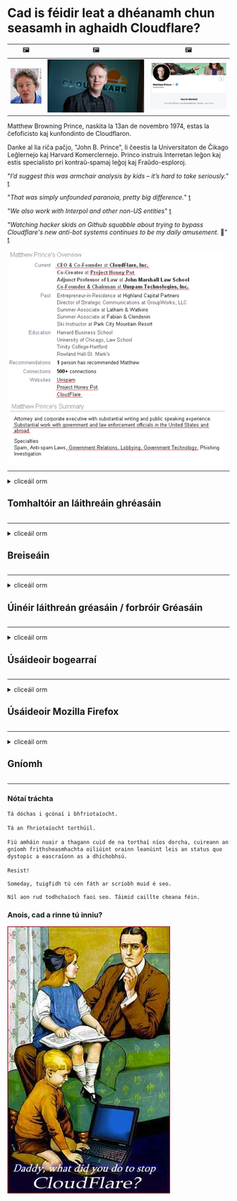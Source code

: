 # Cad is féidir leat a dhéanamh chun seasamh in aghaidh Cloudflare?

| 🖼 | 🖼 | 🖼 |
| --- | --- | --- |
| ![](../image/matthew_prince_teen.jpg) | ![](../image/matthew_prince.jpg) | ![](../image/blockedbymatthewprince.jpg) |


Matthew Browning Prince, naskita la 13an de novembro 1974, estas la ĉefoficisto kaj kunfondinto de Cloudflaron.

Danke al lia riĉa paĉjo, "John B. Prince", li ĉeestis la Universitaton de Ĉikago Leĝlernejo kaj Harvard Komerclernejo.
Princo instruis Interretan leĝon kaj estis specialisto pri kontraŭ-spamaj leĝoj kaj Fraŭdo-esploroj.


"*I’d suggest this was armchair analysis by kids – it’s hard to take seriously.*" [t](https://www.theguardian.com/technology/2015/nov/19/cloudflare-accused-by-anonymous-helping-isis)

"*That was simply unfounded paranoia, pretty big difference.*"  [t](https://twitter.com/xxdesmus/status/992757936123359233)

"*We also work with Interpol and other non-US entities*" [t](https://twitter.com/eastdakota/status/1203028504184360960)

"*Watching hacker skids on Github squabble about trying to bypass Cloudflare's new anti-bot systems continues to be my daily amusement.* 🍿" [t](https://twitter.com/eastdakota/status/1273277839102656515)


![](../image/whoismp.jpg)

---


<details>
<summary>cliceáil orm

## Tomhaltóir an láithreáin ghréasáin
</summary>


- Má tá Cloudflare á úsáid ag an suíomh Gréasáin is fearr leat, abair leo gan Cloudflare a úsáid.
  - Ní dhéanann whining ar na meáin shóisialta mar Facebook, Reddit, Twitter nó Mastodon aon difríocht. [Tá gníomhartha níos airde ná hashtags.](https://twitter.com/phyzonloop/status/1274132092490862594)
  - Déan iarracht teagmháil a dhéanamh le húinéir an láithreáin ghréasáin más mian leat tú féin a dhéanamh úsáideach.

[A dúirt Cloudflare](https://github.com/Eloston/ungoogled-chromium/issues/783):
```
Molaimid duit teagmháil a dhéanamh leis na riarthóirí maidir leis na seirbhísí nó na suíomhanna ar leith a mbíonn ceist agat fúthu agus do thaithí a roinnt.
```

[Mura n-iarrann tú é, ní bhíonn an fhadhb seo ar eolas ag úinéir an láithreáin ghréasáin riamh.](../PEOPLE.md)

![](../image/liberapay.jpg)

[Sampla rathúil](https://counterpartytalk.org/t/turn-off-cloudflare-on-counterparty-co-plz/164/5).<br>
Tá fadhb agat? [Ardaigh do ghuth anois.](https://github.com/maraoz/maraoz.github.io/issues/1) Sampla thíos.

```
Níl tú ach ag cabhrú le cinsireacht chorparáideach agus ollfhaireachas.
https://git.sdf.org/deCloudflare/cloudflare-tor/src/branch/master/README.md
```

```
Tá do leathanach gréasáin i ngairdín múrtha príobháideach CloudFlare a dhéanann mí-úsáid ar phríobháideacht.
https://git.sdf.org/deCloudflare/cloudflare-tor/
```

- Tóg roinnt ama chun beartas príobháideachta an láithreáin ghréasáin a léamh.
  - má tá an suíomh Gréasáin taobh thiar de Cloudflare nó má tá an láithreán gréasáin ag úsáid seirbhísí atá ceangailte le Cloudflare.

Caithfidh sé a mhíniú cad é an “Cloudflare”, agus cead a iarraidh chun do chuid sonraí a roinnt le Cloudflare. Mura ndéantar amhlaidh beidh sárú muiníne ann agus ba cheart an suíomh Gréasáin atá i gceist a sheachaint.

[Tá sampla inghlactha de bheartas príobháideachta anseo](https://archive.is/bDlTz) ("Subprocessors" > "Entity Name")

```
Tá do pholasaí príobháideachta léite agam agus ní féidir liom an focal Cloudflare a aimsiú.
Diúltaím sonraí a roinnt leat má leanann tú ag cur mo chuid sonraí chuig Cloudflare.
https://git.sdf.org/deCloudflare/cloudflare-tor/
```

Seo sampla de bheartas príobháideachta nach bhfuil an focal Cloudflare ann.
[Liberland Jobs](https://archive.is/daKIr) [privacy policy](https://docsend.com/view/feiwyte):

![](../image/cfwontobey.jpg)

Tá a mbeartas príobháideachta féin ag Cloudflare.
[Is breá le Cloudflare daoine doxxing.](https://www.reddit.com/r/GamerGhazi/comments/2s64fe/be_wary_reporting_to_cloudflare/)

Seo sampla maith d’fhoirm shínithe an láithreáin ghréasáin.
AFAIK, suíomh Gréasáin nialasach déan é seo. An mbeidh muinín agat astu?

```
Trí “Cláraigh le haghaidh XYZ” a chliceáil, aontaíonn tú lenár dtéarmaí seirbhíse agus ráiteas príobháideachta.
Aontaíonn tú freisin do chuid sonraí a roinnt le Cloudflare agus aontaíonn tú freisin le ráiteas príobháideachta cloudflare.
Má sceitheann Cloudflare do chuid faisnéise nó mura ligfidh sé duit ceangal lenár bhfreastalaithe, ní sinne atá an locht. [*]

[ Clarú ] [ ní aontaím ]
```
[*] [PEOPLE.md](../PEOPLE.md)


- Déan iarracht gan a seirbhís a úsáid. Cuimhnigh go bhfuil Cloudflare ag faire ort.
  - ["I'm in your TLS, sniffin' your passworz"](../image/iminurtls.jpg)

- Cuardaigh suíomh Gréasáin eile. Tá roghanna agus deiseanna eile ar an idirlíon!

- Cuir ina luí ar do chairde Tor a úsáid go laethúil.
  - Ba cheart go mbeadh anaithnideacht mar chaighdeán an idirlín oscailte!
  - [Tabhair faoi deara nach dtaitníonn tionscadal Tor leis an tionscadal seo.](../HISTORY.md)

</details>

------

<details>
<summary>cliceáil orm

## Breiseáin
</summary>

- Más é Firefox, Brabhsálaí Tor, nó Cróimiam Ungoogled do bhrabhsálaí bain úsáid as ceann de na breiseáin seo thíos.
  - Más mian leat breiseán nua eile a chur leis fiafraigh faoi ar dtús.


| Ainm | Forbróir | Tacaíocht | An féidir Bloc | An féidir Fógra a thabhairt | Chrome |
| -------- | -------- | -------- | -------- | -------- | -------- |
| [Bloku Cloudflaron MITM-Atakon](../subfiles/about.bcma.md) | #Addon | [ ? ](README.md) | **Sea**     | **Sea**     |  **Sea** |
| [Ĉu ligoj estas vundeblaj al MITM-atako?](../subfiles/about.ismm.md) | #Addon | [ ? ](README.md) | Níl     | **Sea**     |  **Sea** |
| [Ĉu ĉi tiuj ligoj blokos Tor-uzanton?](../subfiles/about.isat.md) | #Addon | [ ? ](README.md) | Níl     | **Sea**     |  **Sea** |
| [Block Cloudflare MITM Attack](https://trac.torproject.org/projects/tor/attachment/ticket/24351/block_cloudflare_mitm_attack-1.0.14.1-an%2Bfx.xpi)<br>[**DELETED BY TOR PROJECT**](../HISTORY.md) | nullius | [ ? ](tool/block_cloudflare_mitm_fx), [Link](README.md) | **Sea**     | **Sea**     |  Níl |
| [TPRB](http://34ahehcli3epmhbu2wbl6kw6zdfl74iyc4vg3ja4xwhhst332z3knkyd.onion/) | Sw | [ ? ](http://34ahehcli3epmhbu2wbl6kw6zdfl74iyc4vg3ja4xwhhst332z3knkyd.onion/) | **Sea**     | **Sea**     |  Níl |
| [Detect Cloudflare](https://addons.mozilla.org/en-US/firefox/addon/detect-cloudflare/) | Frank Otto | [ ? ](https://github.com/traktofon/cf-detect) | Níl     | **Sea**     |  Níl |
| [True Sight](https://addons.mozilla.org/en-US/firefox/addon/detect-cloudflare-plus/) | claustromaniac | [ ? ](https://github.com/claustromaniac/detect-cloudflare-plus) | Níl     | **Sea**     |  Níl |
| [Which Cloudflare datacenter am I visiting?](https://addons.mozilla.org/en-US/firefox/addon/cf-pop/) | 依云 | [ ? ](https://github.com/lilydjwg/cf-pop) | Níl     | **Sea**     |  Níl |


- Is féidir le "Decentraleyes" an nasc le "CDNJS (Cloudflare)" a stopadh.
  - Cuireann sé cosc ​​ar a lán iarratas líonraí a bhaint amach, agus freastalaíonn sé ar chomhaid áitiúla chun suíomhanna a choinneáil ó bhriseadh.
  - D'fhreagair an forbróir: "[very concerning indeed](https://github.com/Synzvato/decentraleyes/issues/236#issuecomment-352049501)", "[widespread usage severely centralizes the web](https://github.com/Synzvato/decentraleyes/issues/251#issuecomment-366752049)"

- [Féadfaidh tú freisin deimhniú Cloudflare a bhaint nó a chur ar iontaoibh ó d’Údarás Teastas (CA).](https://www.ssl.com/how-to/remove-root-certificate-firefox/)

</details>

------

<details>
<summary>cliceáil orm

## Úinéir láithreán gréasáin / forbróir Gréasáin
</summary>


![](../image/word_cloudflarefree.jpg)

- Ná húsáid tuaslagán Cloudflare, Tréimhse.
  - Is féidir leat a dhéanamh níos fearr ná sin, ceart? [Seo mar is féidir síntiúis, pleananna, fearainn nó cuntais Cloudflare a bhaint.](https://support.cloudflare.com/hc/en-us/articles/200167776-Removing-subscriptions-plans-domains-or-accounts)

| 🖼 | 🖼 |
| --- | --- |
| ![](../image/htmlalertcloudflare.jpg) | ![](../image/htmlalertcloudflare2.jpg) |

- Ag iarraidh níos mó custaiméirí? Tá a fhios agat cad atá le déanamh. Tá leid "os cionn na líne".
  - [Dia duit, scríobh tú “Glacaimid go dáiríre le do phríobháideacht” ach fuair mé “Earráid 403 Proxy Toirmiscthe Gan Ainm Gan Cead”.](https://it.slashdot.org/story/19/02/19/0033255/stop-saying-we-take-your-privacy-and-security-seriously) Cén fáth a bhfuil tú ag cur bac ar Tor Nó VPN? [Agus cén fáth a bhfuil tú ag cur bac ar ríomhphoist shealadacha?](http://nomdjgwjvyvlvmkolbyp3rocn2ld7fnlidlt2jjyotn3qqsvzs2gmuyd.onion/mail/)

![](../image/anonexist.jpg)

- Méadóidh an seans go dtitfidh tú as Cloudflare. Ní féidir le cuairteoirí rochtain a fháil ar do shuíomh Gréasáin má tá do fhreastalaí síos nó má tá Cloudflare síos.
  - [Ar shíl tú i ndáiríre nach ndeachaigh Cloudflare síos riamh?](https://www.ibtimes.com/cloudflare-down-not-working-sites-producing-504-gateway-timeout-errors-2618008) [Another](https://twitter.com/Jedduff/status/1097875615997399040) [sample](https://twitter.com/search?f=tweets&vertical=default&q=Cloudflare%20is%20having%20problems). [Need more](../PEOPLE.md)?

![](../image/cloudflareinternalerror.jpg)

- Déanfaidh Cloudflare úsáid as do “sheirbhís API”, “freastalaí nuashonraithe bogearraí” nó “fotha RSS” do chustaiméirí. Ghlaoigh custaiméir ort agus dúirt "Ní féidir liom do API a úsáid níos mó", agus níl aon tuairim agat cad atá ar siúl. Féadann Cloudflare bac a chur ar do chustaiméir go ciúin. An gceapann tú go bhfuil sé ceart go leor?
  - Tá go leor seirbhís ar líne do chliaint léitheoir RSS agus léitheoir RSS. Cén fáth a bhfuil tú ag foilsiú fotha RSS mura bhfuil tú ag ligean do dhaoine liostáil?

![](../image/rssfeedovercf.jpg)

- An bhfuil teastas HTTPS uait? Úsáid "Let's Encrypt" nó díreach é a cheannach ón gcuideachta CA.

- An bhfuil freastalaí DNS de dhíth ort? Ní féidir do fhreastalaí féin a chur ar bun? Cad mar gheall orthu: [Hurricane Electric Free DNS](https://dns.he.net/), [Dyn.com](https://dyn.com/dns/), [1984 Hosting](https://www.1984hosting.com/), [Afraid.Org (Scrios Riarachán do chuntas má úsáideann tú TOR)](https://freedns.afraid.org/)

- Ag lorg seirbhíse óstála? Saor in aisce amháin? Cad mar gheall orthu: [Onion Service](http://vww6ybal4bd7szmgncyruucpgfkqahzddi37ktceo3ah7ngmcopnpyyd.onion/en/security/network-security/tor/onionservices-best-practices), [Free Web Hosting Area](https://freewha.com/), [Autistici/Inventati Web Site Hosting](https://www.autinv5q6en4gpf4.onion/services/website), [Github Pages](https://pages.github.com/), [Surge](https://surge.sh/)
  - [Roghanna malartacha ar Cloudflare](../subfiles/cloudflare-alternatives.md)

- An bhfuil tú ag úsáid "cloudflare-ipfs.com"? [An bhfuil a fhios agat go bhfuil Cloudflare IPFS go dona?](../PEOPLE.md)

- Suiteáil Balla Dóiteáin Feidhmchlár Gréasáin mar OWASP agus Fail2Ban ar do fhreastalaí agus cumraigh i gceart é.
  - Ní réiteach é Blocking Tor. Ná pionós a ghearradh ar gach duine ach as drochúsáideoirí beaga.

- Atreorú nó bloc úsáideoirí "Cloudflare Warp" ó rochtain a fháil ar do shuíomh Gréasáin. Agus tabhair cúis más féidir leat.

> Liosta IP: "[Raonta IP reatha Cloudflare](cloudflare_inc/)"

> A: Just bloc iad

```
server {
...
deny 173.245.48.0/20;
deny 103.21.244.0/22;
deny 103.22.200.0/22;
deny 103.31.4.0/22;
deny 141.101.64.0/18;
deny 108.162.192.0/18;
deny 190.93.240.0/20;
deny 188.114.96.0/20;
deny 197.234.240.0/22;
deny 198.41.128.0/17;
deny 162.158.0.0/15;
deny 104.16.0.0/12;
deny 172.64.0.0/13;
deny 131.0.72.0/22;
deny 2400:cb00::/32;
deny 2606:4700::/32;
deny 2803:f800::/32;
deny 2405:b500::/32;
deny 2405:8100::/32;
deny 2a06:98c0::/29;
deny 2c0f:f248::/32;
...
}
```

> B: Atreorú chuig an leathanach rabhaidh

```
http {
...
geo $iscf {
default 0;
173.245.48.0/20 1;
103.21.244.0/22 1;
103.22.200.0/22 1;
103.31.4.0/22 1;
141.101.64.0/18 1;
108.162.192.0/18 1;
190.93.240.0/20 1;
188.114.96.0/20 1;
197.234.240.0/22 1;
198.41.128.0/17 1;
162.158.0.0/15 1;
104.16.0.0/12 1;
172.64.0.0/13 1;
131.0.72.0/22 1;
2400:cb00::/32 1;
2606:4700::/32 1;
2803:f800::/32 1;
2405:b500::/32 1;
2405:8100::/32 1;
2a06:98c0::/29 1;
2c0f:f248::/32 1;
}
...
}

server {
...
if ($iscf) {rewrite ^ https://example.com/cfwsorry.php;}
...
}

<?php
header('HTTP/1.1 406 Not Acceptable');
echo <<<CLOUDFLARED
Thank you for visiting ourwebsite.com!<br />
We are sorry, but we can't serve you because your connection is being intercepted by Cloudflare.<br />
Please read https://git.sdf.org/deCloudflare/cloudflare-tor for more information.<br />
CLOUDFLARED;
die();
```

- Cuir Seirbhís Tor Oinniún nó I2P ar bun má chreideann tú saoirse agus má chuireann tú fáilte roimh úsáideoirí gan ainm.

- Iarr comhairle ó oibreoirí dé-láithreáin ghréasáin Clearnet / Tor eile agus déan cairde gan ainm!

</details>

------

<details>
<summary>cliceáil orm

## Úsáideoir bogearraí
</summary>


- Tá DiscF ag úsáid CloudFlare. Roghanna malartacha? Molaimid [**Briar** (Android)](https://f-droid.org/en/packages/org.briarproject.briar.android/), [Ricochet (PC)](https://ricochet.im/), [Tox + Tor (Android/PC)](https://tox.chat/download.html)
  - Cuimsíonn Briar deamhan Tor mar sin ní gá duit Orbot a shuiteáil.
  - Scrios forbróirí Qwtch, Open Privacy, tionscadal stop_cloudflare óna seirbhís git gan fógra.

- Má úsáideann tú Debian GNU / Linux, nó aon díorthach, liostáil: [bug #831835](https://bugs.debian.org/cgi-bin/bugreport.cgi?bug=831835). Agus más féidir leat, cuidigh leis an paiste a fhíorú, agus cuidigh leis an gcothaitheoir teacht ar an tátal ceart ar cheart glacadh leis.

- Mol na brabhsálaithe seo i gcónaí.

| Ainm | Forbróir | Tacaíocht | Tráchtaireacht |
| -------- | -------- | -------- | -------- |
| [Ungoogled-Chromium](https://ungoogled-software.github.io/ungoogled-chromium-binaries/) | Eloston | [ ? ](https://github.com/Eloston/ungoogled-chromium) | PC (Win, Mac, Linux)  _!Tor_ |
| [Bromite](https://www.bromite.org/fdroid) | Bromite | [ ? ](https://github.com/bromite/bromite/issues) | Android  _!Tor_ |
| [Tor Browser](https://www.torproject.org/download/) | Tor Project | [ ? ](https://support.torproject.org/) | PC (Win, Mac, Linux)  _Tor_|
| [Tor Browser Android](https://www.torproject.org/download/) | Tor Project | [ ? ](https://support.torproject.org/) | Android  _Tor_|
| [Onion Browser](https://itunes.apple.com/us/app/onion-browser/id519296448?mt=8) | Mike Tigas | [ ? ](https://github.com/OnionBrowser/OnionBrowser/issues) | Apple iOS  _Tor_|
| [GNU/Icecat](https://www.gnu.org/software/gnuzilla/) | GNU | [ ? ](https://www.gnu.org/software/gnuzilla/) | PC (Linux) |
| [IceCatMobile](https://f-droid.org/en/packages/org.gnu.icecat/) | GNU | [ ? ](https://lists.gnu.org/mailman/listinfo/bug-gnuzilla) | Android |
| [Iridium Browser](https://iridiumbrowser.de/about/) | Iridium | [ ? ](https://github.com/iridium-browser/iridium-browser/) | PC (Win, Mac, Linux, OpenBSD) |


Tá príobháideacht bogearraí eile neamhfhoirfe. Ní chiallaíonn sé seo go bhfuil brabhsálaí Tor "foirfe".
Níl aon 100% slán ná 100% príobháideach ar an idirlíon agus teicneolaíocht.

- Ná bí ag iarraidh Tor a úsáid? Is féidir leat brabhsálaí ar bith a úsáid le deamhan Tor.
  - [Tabhair faoi deara nach dtaitníonn seo le tionscadal Tor.](https://support.torproject.org/tbb/tbb-9/) Úsáid Brabhsálaí Tor má tá tú in ann é sin a dhéanamh.
- [Conas Cróimiam a úsáid le Tor](../subfiles/chromium_tor.md)


Labhraimís faoi phríobháideacht bogearraí eile.

- [Más gá duit Firefox a úsáid i ndáiríre, roghnaigh "Firefox ESR".](https://www.mozilla.org/en-US/firefox/organizations/)
  - [Firefox - Faire Faire Spiaireachta](https://spyware.neocities.org/articles/firefox.html)
  - [Diúltaíonn Firefox saor-chaint, toirmeasc ar chaint saor in aisce](https://web.archive.org/web/20200423010026/https://reclaimthenet.org/firefox-rejects-free-speech-bans-free-speech-commenting-plugin-dissenter-from-its-extensions-gallery/)
  - ["100+ downvotes. Is cosúil go n-iarrtar ar chuideachta bogearraí cloí leis ... tá an iomarca bogearraí ann na laethanta seo."](https://old.reddit.com/r/firefox/comments/gutdiw/weve_got_work_to_do_the_mozilla_blog/fslbbb6/)
  - [Uh, cén fáth a léiríonn Firefox naisc urraithe dom i mo bharra URL?](https://www.reddit.com/r/firefox/comments/jybx2w/uh_why_is_firefox_showing_me_sponsored_links_in/)
  - [Mozilla - Diabhal incarnate](https://digdeeper.neocities.org/ghost/mozilla.html)

- [Cuimhnigh, tá seirbhís Cloudflare á úsáid ag Mozilla.](https://www.robtex.com/dns-lookup/www.mozilla.org) [Tá seirbhís DNS Cloudflare á úsáid acu ar a dtáirge freisin.](https://www.theregister.co.uk/2018/03/21/mozilla_testing_dns_encryption/)

- [Dhiúltaigh Mozilla an ticéad seo go hoifigiúil.](https://bugzilla.mozilla.org/show_bug.cgi?id=1426618)

- [Is joke é Firefox Focus.](https://github.com/mozilla-mobile/focus-android/issues/1743) [Gheall siad teiliméadracht a mhúchadh ach d’athraigh siad é.](https://github.com/mozilla-mobile/focus-android/issues/4210)

- [Is breá le forbróir PaleMoon / Basilisk Cloudflare.](https://github.com/mozilla-mobile/focus-android/issues/1743#issuecomment-345993097)
  - [Rinne Freastalaí Cartlainne Pale Moon malware a hackáil agus a scaipeadh ar feadh 18 mí](https://www.reddit.com/r/privacytoolsIO/comments/cc808y/pale_moons_archive_server_hacked_and_spread/)
  - Is fuath leis úsáideoirí Tor freisin - "[Lig sé a bheith naimhdeach i dtreo Tor. Sílim gur chóir go mbeadh an chuid is mó de na suíomhanna naimhdeach i dtreo Tor ag smaoineamh ar a fhachtóir mí-úsáide an-ard.](https://github.com/yacy/yacy_search_server/issues/314#issuecomment-565932097)"

- [Tá fadhb mhór “fóin abhaile” ag Waterfox](https://spyware.neocities.org/articles/waterfox.html)

- [Is spiaireacht é Google Chrome.](https://www.gnu.org/proprietary/malware-google.en.html)
  - [Déanann Google próifíl ar do ghníomhaíocht.](https://spyware.neocities.org/articles/chrome.html)

- [Déanann SRWare Iron an iomarca nasc baile le fóin.](https://spyware.neocities.org/articles/iron.html) Ceanglaíonn sé freisin le fearainn google.

- [Lorgairí liostálaí Facebook / Twitter Brabhsálaí Brave.](https://www.bleepingcomputer.com/news/security/facebook-twitter-trackers-whitelisted-by-brave-browser/)
  - [Seo tuilleadh ceisteanna.](https://spyware.neocities.org/articles/brave.html)
  - [ID cleamhnaithe binance](https://twitter.com/cryptonator1337/status/1269594587716374528)

- [Ligeann Microsoft Edge do Facebook cód Flash a reáchtáil taobh thiar de dhroim úsáideoirí.](https://www.zdnet.com/article/microsoft-edge-lets-facebook-run-flash-code-behind-users-backs/)

- [Níl meas ag Vivaldi ar do phríobháideacht.](https://spyware.neocities.org/articles/vivaldi.html)

- [Leibhéal spiaireachta ceoldráma: Fíor-ard](https://spyware.neocities.org/articles/opera.html)

- Apple iOS: [Níor chóir duit a bheith ag úsáid iOS ar chor ar bith, go príomha toisc gur malware atá ann.](https://www.gnu.org/proprietary/malware-apple.html)

Dá bhrí sin molaimid thuas tábla amháin. Tada eile.

</details>

------

<details>
<summary>cliceáil orm

## Úsáideoir Mozilla Firefox
</summary>


- Seolfaidh "Firefox Nightly" faisnéis ar leibhéal dífhabhtaithe chuig freastalaithe Mozilla gan modh rogha an diúltaithe.
  - [Tá freastalaithe Mozilla ag bealadh Cloudflare](https://www.digwebinterface.com/?hostnames=www.mozilla.org%0D%0Amozilla.cloudflare-dns.com&type=&ns=resolver&useresolver=8.8.4.4&nameservers=)

- Is féidir toirmeasc a chur ar Firefox ceangal le freastalaithe Mozilla.
  - [Treoir teimpléid beartais Mozilla](https://github.com/mozilla/policy-templates/blob/master/README.md)
  - Coinnigh i gcuimhne go bhféadfadh an cleas seo stopadh ag obair i leagan níos déanaí mar is maith le Mozilla bánú a dhéanamh orthu féin.
  - Úsáid balla dóiteáin agus scagaire DNS chun iad a bhac go hiomlán.

"`/distribution/policies.json`"

>     "WebsiteFilter": {
> 		"Block": [
> 		"*://*.mozilla.com/*",
> 		"*://*.mozilla.net/*",
> 		"*://*.mozilla.org/*",
> 		"*://webcompat.com/*",
> 		"*://*.firefox.com/*",
> 		"*://*.thunderbird.net/*",
> 		"*://*.cloudflare.com/*"
> 		]
>     },


- ~~Tuairiscigh fabht ar rianaitheoir mozilla, ag rá leo gan Cloudflare a úsáid.~~ Bhí tuairisc ar fhabht ar bugzilla. Cuireadh a n-imní in iúl do go leor daoine, ach chuir an lucht riaracháin an fabht i bhfolach in 2018.

- Is féidir leat DoH a dhíchumasú i Firefox.
  - [Athraigh an soláthróir DNS réamhshocraithe de firefox](../subfiles/change-firefox-dns.md)

![](../image/firefoxdns.jpg)

- [Más mian leat DNS neamh-ISP a úsáid, smaoinigh ar sheirbhís OpenNIC Tier2 DNS nó aon cheann de sheirbhísí DNS neamh-Cloudflare a úsáid.](https://wiki.opennic.org/start)
![](../image/opennic.jpg)
  - Bloc Cloudflare le DNS. [Crimeflare DNS](https://dns.crimeflare.eu.org/)

- Is féidir leat Tor a úsáid mar athscríobh DNS. [Mura saineolaí Tor tú, cuir ceist anseo.](https://tor.stackexchange.com/)

> **Conas?**
> 1. Íoslódáil Tor agus é a shuiteáil ar do ríomhaire.
> 2. Cuir an líne seo le comhad "torrc".
> DNSPort 127.0.0.1:53
> 3. Atosaigh Tor.
> 4. Socraigh freastalaí DNS do ríomhaire go "127.0.0.1".

</details>

------

<details>
<summary>cliceáil orm

## Gníomh
</summary>


- Inis do dhaoine eile mórthimpeall ort faoi na contúirtí a bhaineann le Cloudflare.

- [Cuidigh leis an stór seo a fheabhsú.](https://git.sdf.org/deCloudflare/cloudflare-tor).
  - Tá na liostaí, na hargóintí ina choinne agus na sonraí araon.

- [Déan doiciméadú agus déan an-phoiblí nuair a théann rudaí mícheart le Cloudflare (agus cuideachtaí dá samhail), agus déan cinnte an stór seo a lua nuair a dhéanann tú amhlaidh](https://git.sdf.org/deCloudflare/cloudflare-tor) :)

- Iarr ar níos mó daoine Tor a úsáid de réir réamhshocraithe ionas go mbeidh siad in ann taithí a fháil ar an ngréasán ó pheirspictíocht áiteanna éagsúla ar domhan.

- Tosaigh grúpaí, sna meáin shóisialta agus i bhfeoil, atá tiomanta don domhan a shaoradh ó Cloudflare.

- Nuair is iomchuí, déan nasc leis na grúpaí seo ar an stór seo - is áit é seo chun oibriú le chéile mar ghrúpaí a chomhordú.

- [Cuir tús le coop a fhéadfaidh rogha neamh-chorparáideach brí a sholáthar do Cloudflare.](../subfiles/cloudflare-alternatives.md)

- Cuir in iúl dúinn faoi aon roghanna eile chun cabhrú le cosaint ilchisealach a sholáthar i gcoinne Cloudflare ar a laghad.

- Más custaiméir Cloudflare tú, socraigh do shocruithe príobháideachta, agus fan go sáraíonn siad iad.
  - [Ansin tabhair leat iad faoi tháillí sáraithe frith-spam / príobháideachta.](https://twitter.com/thexpaw/status/1108424723233419264)

- Má tá tú i Stáit Aontaithe Mheiriceá agus más banc nó cuntasóir an láithreán gréasáin atá i gceist, déan iarracht brú dlíthiúil a thabhairt faoin Acht Gramm-Leach-Bliley, nó faoi Acht na Meiriceánaigh faoi Dhíchumas agus tuairisc a thabhairt dúinn ar a mhéid a gheobhaidh tú .

- Más suíomh rialtais é an suíomh Gréasáin, déan iarracht brú dlíthiúil a thabhairt faoin 1ú Leasú ar Bhunreacht na SA.

- Más saoránach den AE tú, déan teagmháil leis an suíomh Gréasáin chun d’fhaisnéis phearsanta a sheoladh faoin Rialachán Ginearálta maidir le Cosaint Sonraí. Má dhiúltaíonn siad do chuid faisnéise a thabhairt duit, is sárú dlí é sin.

- Maidir le cuideachtaí a mhaíonn go dtugann siad seirbhís ar a suíomh Gréasáin, déan iarracht iad a thuairisciú mar “fhógraíocht bhréagach” d’eagraíochtaí cosanta tomhaltóirí agus do BBB. Freastalaíonn freastalaithe Cloudflare ar shuíomhanna Gréasáin Cloudflare.

- [Molann an ITU i gcomhthéacs na SA go bhfuil Cloudflare ag tosú ag éirí mór go leor go bhféadfaí dlí in aghaidh trustaí a thabhairt anuas orthu.](https://www.itu.int/en/ITU-T/Workshops-and-Seminars/20181218/Documents/Geoff_Huston_Presentation.pdf)

- Is féidir a shamhlú go bhféadfadh foráil a bheith i leagan 4 GNU GPL i gcoinne an cód foinse a stóráil taobh thiar de sheirbhís den sórt sin, á cheangal ar gach clár GPLv4 agus níos déanaí go bhfuil an cód foinse inrochtana ar a laghad trí mheán nach ndéanann idirdhealú in aghaidh úsáideoirí Tor.

</details>

------

### Nótaí tráchta

```
Tá dóchas i gcónaí i bhfriotaíocht.

Tá an fhriotaíocht torthúil.

Fiú amháin nuair a thagann cuid de na torthaí níos dorcha, cuireann an gníomh frithsheasmhachta oiliúint orainn leanúint leis an status quo dystopic a eascraíonn as a dhíchobhsú.

Resist!
```

```
Someday, tuigfidh tú cén fáth ar scríobh muid é seo.
```

```
Níl aon rud todhchaíoch faoi seo. Táimid caillte cheana féin.
```

### Anois, cad a rinne tú inniu?


![](../image/stopcf.jpg)
